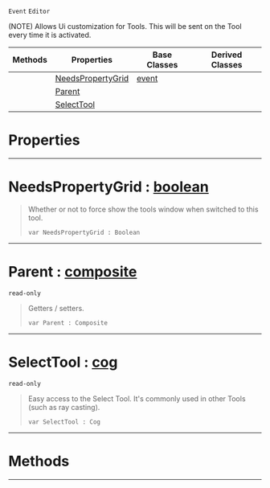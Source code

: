  `Event` `Editor`



(NOTE) Allows Ui customization for Tools. This will be sent on the Tool every time it is activated.

|Methods|Properties|Base Classes|Derived Classes|
|---|---|---|---|
| |[ NeedsPropertyGrid](https://github.com/dragonCASTjosh/PlasmaDocs/blob/master/code_reference/class_reference/tooluievent.markdown#needspropertygrid-plasma-e)|[event](https://github.com/dragonCASTjosh/PlasmaDocs/blob/master/code_reference/class_reference/event.markdown)| |
| |[ Parent](https://github.com/dragonCASTjosh/PlasmaDocs/blob/master/code_reference/class_reference/tooluievent.markdown#parent-plasma-engine-docum)| | |
| |[ SelectTool](https://github.com/dragonCASTjosh/PlasmaDocs/blob/master/code_reference/class_reference/tooluievent.markdown#selecttool-plasma-engine-d)| | |


 #  Properties


---  
 #  NeedsPropertyGrid : [boolean](https://github.com/dragonCASTjosh/PlasmaDocs/blob/master/code_reference/lightning_base_types/boolean.markdown)

> Whether or not to force show the tools window when switched to this tool.
> ``` lang=cpp, name=Lightning
> var NeedsPropertyGrid : Boolean


---  
 #  Parent : [composite](https://github.com/dragonCASTjosh/PlasmaDocs/blob/master/code_reference/class_reference/composite.markdown)

 `read-only`

> Getters / setters.
> ``` lang=cpp, name=Lightning
> var Parent : Composite


---  
 #  SelectTool : [cog](https://github.com/dragonCASTjosh/PlasmaDocs/blob/master/code_reference/class_reference/cog.markdown)

 `read-only`

> Easy access to the Select Tool. It's commonly used in other Tools (such as ray casting).
> ``` lang=cpp, name=Lightning
> var SelectTool : Cog


---  
 #  Methods


---  
 

 